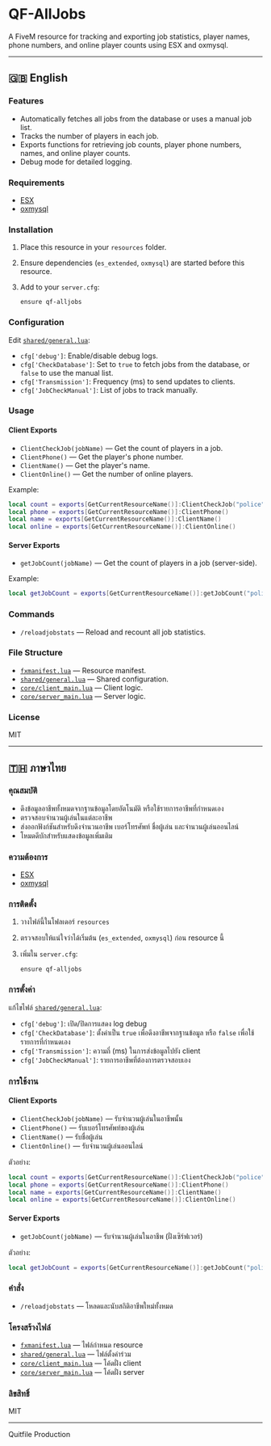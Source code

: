 # QF-AllJobs

A FiveM resource for tracking and exporting job statistics, player names, phone numbers, and online player counts using ESX and oxmysql.

---

## 🇬🇧 English

### Features

- Automatically fetches all jobs from the database or uses a manual job list.
- Tracks the number of players in each job.
- Exports functions for retrieving job counts, player phone numbers, names, and online player counts.
- Debug mode for detailed logging.

### Requirements

- [ESX](https://github.com/esx-framework/esx-legacy)
- [oxmysql](https://github.com/overextended/oxmysql)

### Installation

1. Place this resource in your `resources` folder.
2. Ensure dependencies (`es_extended`, `oxmysql`) are started before this resource.
3. Add to your `server.cfg`:

   ```
   ensure qf-alljobs
   ```

### Configuration

Edit [`shared/general.lua`](shared/general.lua):

- `cfg['debug']`: Enable/disable debug logs.
- `cfg['CheckDatabase']`: Set to `true` to fetch jobs from the database, or `false` to use the manual list.
- `cfg['Transmission']`: Frequency (ms) to send updates to clients.
- `cfg['JobCheckManual']`: List of jobs to track manually.

### Usage

#### Client Exports

- `ClientCheckJob(jobName)` — Get the count of players in a job.
- `ClientPhone()` — Get the player's phone number.
- `ClientName()` — Get the player's name.
- `ClientOnline()` — Get the number of online players.

Example:
```lua
local count = exports[GetCurrentResourceName()]:ClientCheckJob("police")
local phone = exports[GetCurrentResourceName()]:ClientPhone()
local name = exports[GetCurrentResourceName()]:ClientName()
local online = exports[GetCurrentResourceName()]:ClientOnline()
```

#### Server Exports

- `getJobCount(jobName)` — Get the count of players in a job (server-side).

Example:
```lua
local getJobCount = exports[GetCurrentResourceName()]:getJobCount("police")
```

### Commands

- `/reloadjobstats` — Reload and recount all job statistics.

### File Structure

- [`fxmanifest.lua`](fxmanifest.lua) — Resource manifest.
- [`shared/general.lua`](shared/general.lua) — Shared configuration.
- [`core/client_main.lua`](core/client_main.lua) — Client logic.
- [`core/server_main.lua`](core/server_main.lua) — Server logic.

### License

MIT

---

## 🇹🇭 ภาษาไทย

### คุณสมบัติ

- ดึงข้อมูลอาชีพทั้งหมดจากฐานข้อมูลโดยอัตโนมัติ หรือใช้รายการอาชีพที่กำหนดเอง
- ตรวจสอบจำนวนผู้เล่นในแต่ละอาชีพ
- ส่งออกฟังก์ชันสำหรับดึงจำนวนอาชีพ เบอร์โทรศัพท์ ชื่อผู้เล่น และจำนวนผู้เล่นออนไลน์
- โหมดดีบักสำหรับแสดงข้อมูลเพิ่มเติม

### ความต้องการ

- [ESX](https://github.com/esx-framework/esx-legacy)
- [oxmysql](https://github.com/overextended/oxmysql)

### การติดตั้ง

1. วางไฟล์นี้ในโฟลเดอร์ `resources`
2. ตรวจสอบให้แน่ใจว่าได้เริ่มต้น (`es_extended`, `oxmysql`) ก่อน resource นี้
3. เพิ่มใน `server.cfg`:

   ```
   ensure qf-alljobs
   ```

### การตั้งค่า

แก้ไขไฟล์ [`shared/general.lua`](shared/general.lua):

- `cfg['debug']`: เปิด/ปิดการแสดง log debug
- `cfg['CheckDatabase']`: ตั้งค่าเป็น `true` เพื่อดึงอาชีพจากฐานข้อมูล หรือ `false` เพื่อใช้รายการที่กำหนดเอง
- `cfg['Transmission']`: ความถี่ (ms) ในการส่งข้อมูลไปยัง client
- `cfg['JobCheckManual']`: รายการอาชีพที่ต้องการตรวจสอบเอง

### การใช้งาน

#### Client Exports

- `ClientCheckJob(jobName)` — รับจำนวนผู้เล่นในอาชีพนั้น
- `ClientPhone()` — รับเบอร์โทรศัพท์ของผู้เล่น
- `ClientName()` — รับชื่อผู้เล่น
- `ClientOnline()` — รับจำนวนผู้เล่นออนไลน์

ตัวอย่าง:
```lua
local count = exports[GetCurrentResourceName()]:ClientCheckJob("police")
local phone = exports[GetCurrentResourceName()]:ClientPhone()
local name = exports[GetCurrentResourceName()]:ClientName()
local online = exports[GetCurrentResourceName()]:ClientOnline()
```

#### Server Exports

- `getJobCount(jobName)` — รับจำนวนผู้เล่นในอาชีพ (ฝั่งเซิร์ฟเวอร์)

ตัวอย่าง:
```lua
local getJobCount = exports[GetCurrentResourceName()]:getJobCount("police")
```

### คำสั่ง

- `/reloadjobstats` — โหลดและนับสถิติอาชีพใหม่ทั้งหมด

### โครงสร้างไฟล์

- [`fxmanifest.lua`](fxmanifest.lua) — ไฟล์กำหนด resource
- [`shared/general.lua`](shared/general.lua) — ไฟล์ตั้งค่าร่วม
- [`core/client_main.lua`](core/client_main.lua) — โค้ดฝั่ง client
- [`core/server_main.lua`](core/server_main.lua) — โค้ดฝั่ง server

### ลิขสิทธิ์

MIT

---

Quitfile Production
